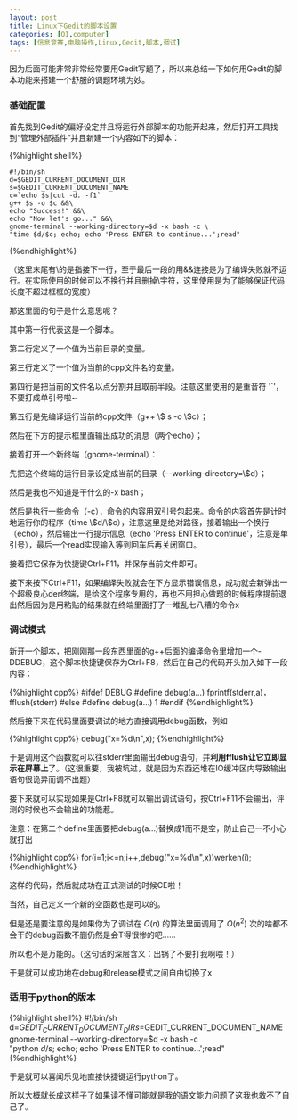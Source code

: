```yaml
---
layout: post
title: Linux下Gedit的脚本设置
categories: [OI,computer]
tags: [信息竞赛,电脑操作,Linux,Gedit,脚本,调试]
---
```


因为后面可能非常非常经常要用Gedit写题了，所以来总结一下如何用Gedit的脚本功能来搭建一个舒服的调题环境为妙。

### 基础配置

首先找到Gedit的偏好设定并且将运行外部脚本的功能开起来，然后打开工具找到“管理外部插件”并且新建一个内容如下的脚本：

{%highlight shell%}

    #!/bin/sh
    d=$GEDIT_CURRENT_DOCUMENT_DIR
    s=$GEDIT_CURRENT_DOCUMENT_NAME
    c=`echo $s|cut -d. -f1`
    g++ $s -o $c &&\
    echo "Success!" &&\
    echo "Now let's go..." &&\
    gnome-terminal --working-directory=$d -x bash -c \
    "time $d/$c; echo; echo 'Press ENTER to continue...';read"

{%endhighlight%}

（这里末尾有\\的是指接下一行，至于最后一段的用&&连接是为了编译失败就不运行。在实际使用的时候可以不换行并且删掉\\字符，这里使用是为了能够保证代码长度不超过框框的宽度）

那这里面的句子是什么意思呢？



其中第一行代表这是一个脚本。

第二行定义了一个值为当前目录的变量。

第三行定义了一个值为当前的cpp文件名的变量。

第四行是把当前的文件名以点分割并且取前半段。注意这里使用的是重音符 '\`'，不要打成单引号啦~

第五行是先编译运行当前的cpp文件（g++ \\\$ s -o \\\$c）；

然后在下方的提示框里面输出成功的消息（两个echo）；

接着打开一个新终端（gnome-terminal）：

  先把这个终端的运行目录设定成当前的目录（--working-directory=\\\$d）；

  然后是我也不知道是干什么的-x bash；

  然后是执行一些命令（-c），命令的内容用双引号包起来。命令的内容首先是计时地运行你的程序（time \\\$d/\\\$c），注意这里是绝对路径，接着输出一个换行（echo），然后输出一行提示信息（echo 'Press ENTER to continue'，注意是单引号），最后一个read实现输入等到回车后再关闭窗口。



接着把它保存为快捷键Ctrl+F11，并保存当前文件即可。

接下来按下Ctrl+F11，如果编译失败就会在下方显示错误信息，成功就会新弹出一个超级良心der终端，是给这个程序专用的，再也不用担心做题的时候程序提前退出然后因为是用粘贴的结果就在终端里面打了一堆乱七八糟的命令x

### 调试模式

新开一个脚本，把刚刚那一段东西里面的g++后面的编译命令里增加一个-DDEBUG，这个脚本快捷键保存为Ctrl+F8，然后在自己的代码开头加入如下一段内容：

{%highlight cpp%}
    #ifdef DEBUG
    #define debug(a...) fprintf(stderr,a)，fflush(stderr)
    #else
    #define debug(a...) 1
    #endif
{%endhighlight%}

然后接下来在代码里面要调试的地方直接调用debug函数，例如

{%highlight cpp%}
    debug("x=%d\n",x);
{%endhighlight%}

于是调用这个函数就可以往stderr里面输出debug语句，并**利用fflush让它立即显示在屏幕上**了。（这很重要，我被坑过，就是因为东西还堆在IO缓冲区内导致输出语句很诡异而调不出题）

接下来就可以实现如果是Ctrl+F8就可以输出调试语句，按Ctrl+F11不会输出，评测的时候也不会输出的功能惹。

注意：在第二个define里面要把debug(a...)替换成1而不是空，防止自己一不小心就打出

{%highlight cpp%}
    for(i=1;i<=n;i++,debug("x=%d\n",x))werken(i);
{%endhighlight%}

这样的代码，然后就成功在正式测试的时候CE啦！

当然，自己定义一个新的空函数也是可以的。

但是还是要注意的是如果你为了调试在 $O(n)$ 的算法里面调用了 $O(n^2)$ 次的啥都不会干的debug函数不删仍然是会T得很惨的吧……

所以也不是万能的。（这句话的深层含义：出锅了不要打我啊喂！）

于是就可以成功地在debug和release模式之间自由切换了x

### 适用于python的版本

{%highlight shell%}
    #!/bin/sh
    d=$GEDIT_CURRENT_DOCUMENT_DIR
    s=$GEDIT_CURRENT_DOCUMENT_NAME
    gnome-terminal --working-directory=$d -x bash -c \
    "python $d/$s; echo; echo 'Press ENTER to continue...';read"
{%endhighlight%}

于是就可以喜闻乐见地直接快捷键运行python了。

所以大概就长成这样子了如果读不懂可能就是我的语文能力问题了这我也救不了自己了。
